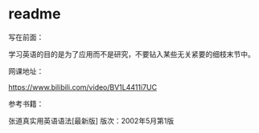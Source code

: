 # readme

写在前面：

学习英语的目的是为了应用而不是研究，不要钻入某些无关紧要的细枝末节中。



网课地址：

https://www.bilibili.com/video/BV1L4411i7UC



参考书籍：

张道真实用英语语法[最新版]   版次：2002年5月第1版

